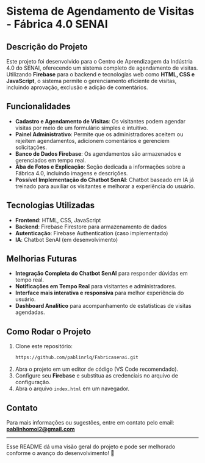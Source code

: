 # Sistema de Agendamento de Visitas - Fábrica 4.0 SENAI

## Descrição do Projeto
Este projeto foi desenvolvido para o Centro de Aprendizagem da Indústria 4.0 do SENAI, oferecendo um sistema completo de agendamento de visitas. Utilizando **Firebase** para o backend e tecnologias web como **HTML, CSS e JavaScript**, o sistema permite o gerenciamento eficiente de visitas, incluindo aprovação, exclusão e adição de comentários.

## Funcionalidades
- **Cadastro e Agendamento de Visitas**: Os visitantes podem agendar visitas por meio de um formulário simples e intuitivo.
- **Painel Administrativo**: Permite que os administradores aceitem ou rejeitem agendamentos, adicionem comentários e gerenciem solicitações.
- **Banco de Dados Firebase**: Os agendamentos são armazenados e gerenciados em tempo real.
- **Aba de Fotos e Explicação**: Seção dedicada a informações sobre a Fábrica 4.0, incluindo imagens e descrições.
- **Possível Implementação do Chatbot SenAI**: Chatbot baseado em IA já treinado para auxiliar os visitantes e melhorar a experiência do usuário.

## Tecnologias Utilizadas
- **Frontend**: HTML, CSS, JavaScript
- **Backend**: Firebase Firestore para armazenamento de dados
- **Autenticação**: Firebase Authentication (caso implementado)
- **IA**: Chatbot SenAI (em desenvolvimento)

## Melhorias Futuras
- **Integração Completa do Chatbot SenAI** para responder dúvidas em tempo real.
- **Notificações em Tempo Real** para visitantes e administradores.
- **Interface mais interativa e responsiva** para melhor experiência do usuário.
- **Dashboard Analítico** para acompanhamento de estatísticas de visitas agendadas.

## Como Rodar o Projeto
1. Clone este repositório:
   ```bash
   https://github.com/pablinrlq/Fabricasenai.git
   ```
2. Abra o projeto em um editor de código (VS Code recomendado).
3. Configure seu **Firebase** e substitua as credenciais no arquivo de configuração.
4. Abra o arquivo `index.html` em um navegador.

## Contato
Para mais informações ou sugestões, entre em contato pelo email: **pablinhomoi2@gmail.com**

---
Esse README dá uma visão geral do projeto e pode ser melhorado conforme o avanço do desenvolvimento! 🚀

